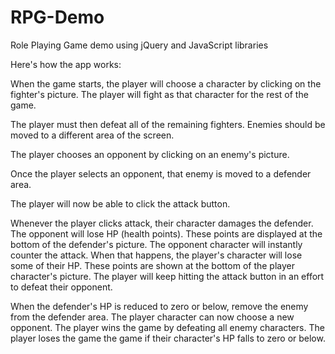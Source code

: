 # RPG-Demo

Role Playing Game demo using jQuery and JavaScript libraries

Here's how the app works:

When the game starts, the player will choose a character by clicking on the fighter's picture. The player will fight as that character for the rest of the game.

The player must then defeat all of the remaining fighters. Enemies should be moved to a different area of the screen.

The player chooses an opponent by clicking on an enemy's picture.

Once the player selects an opponent, that enemy is moved to a defender area.

The player will now be able to click the attack button.

Whenever the player clicks attack, their character damages the defender. The opponent will lose HP (health points). These points are displayed at the bottom of the defender's picture. The opponent character will instantly counter the attack. When that happens, the player's character will lose some of their HP. These points are shown at the bottom of the player character's picture. The player will keep hitting the attack button in an effort to defeat their opponent.

When the defender's HP is reduced to zero or below, remove the enemy from the defender area. The player character can now choose a new opponent. The player wins the game by defeating all enemy characters. The player loses the game the game if their character's HP falls to zero or below.

